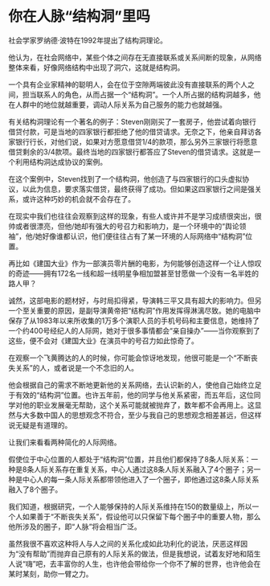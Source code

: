 # 你在人脉“结构洞”里吗

社会学家罗纳德·波特在1992年提出了结构洞理论。 

他认为，在社会网络中，某些个体之间存在无直接联系或关系间断的现象，从网络整体来看，好像网络结构中出现了洞穴，这就是结构洞。 

一个具有企业家精神的聪明人，会在位于空隙两端彼此没有直接联系的两个人之间，担当联系人的角色，从而占据一个“结构洞”。一个人所占据的结构洞越多，他在人群中的地位就越重要，调动人际关系为自己服务的能力也就越强。 

有关结构洞理论有一个著名的例子：Steven刚刚买了一套房子，他尝试着向银行借贷付款，可是当地的四家银行都拒绝了他的借贷请求。无奈之下，他亲自拜访各家银行行长，对他们说，如果对方愿意借贷1/4的款项，那么另外三家银行将愿意借贷剩余的3/4款项。最终当地的四家银行都答应了Steven的借贷请求。这就是一个利用结构洞达成协议的案例。 

在这个案例中，Steven找到了一个结构洞，他创造了与四家银行的口头虚拟协议，以此为信息，要求落实借贷，最终获得了成功。但如果这四家银行之间是强关系，或许这种巧妙的机会就不会存在了。 

在现实中我们也往往会观察到这样的现象，有些人或许并不是学习成绩很突出，很帅或者很漂亮，但他/她却有强大的号召力和影响力，是一个环境中的“舆论领袖”，他/她好像谁都认识，他们便往往占有了某一环境的人际网络中“结构洞”位置。 

再比如《建国大业》作为一部演员零片酬的电影，为何能够创造这样一个让人惊叹的奇迹——拥有172名一线和超一线明星争相加盟甚至甘愿做一个没有一名半姓的路人甲？ 

诚然，这部电影的题材好，与时局扣得紧，导演韩三平又具有超大的影响力。但另一个至关重要的原因，是副导演黄帝把“结构洞”作用发挥得淋漓尽致。她的电脑中保存了从1983年以来所收集的1万多个演职人员的手机号码和主要信息，她维持了一个约400号经纪人的人际网，她对于很多事情都会“亲自操办”——当你观察到了这些，便不会对《建国大业》在演员中的号召力如此惊奇了。 

在观察一个飞黄腾达的人的时候，你可能会惊讶地发现，他很可能是一个“不断丧失关系”的人，或者说是一个不念旧的人。 

他会根据自己的需求不断地更新他的关系网络，去认识新的人，使他自己始终立足于有效的“结构洞”位置。也许五年前，他的同学与他关系紧密，而五年后，这位同学对他的职业发展毫无帮助，这个关系可能就被抛弃了，数年都不会再用上。这显然与大多数中国人的思想观念不符合，至少与我自己的思想观念相差甚远，但这样说无疑是有道理的。 

让我们来看看两种简化的人际网络。 

假使位于中心位置的人都处于“结构洞”位置，并且他们都保持了8条人际关系：一种是8条人际关系存在重复关系，中心人通过这8条人际关系融入了4个圈子；另一种是中心人的每一条人际关系都带领他进入了一个圈子，即他通过这8条人际关系融入了8个圈子。 

我们知道，根据研究，一个人能够保持的人际关系维持在150的数量级上，所以一个人如果善于“不断丧失关系”，假设他可以只保留下每个圈子中的重要人物，那么他所涉及的圈子，即“人脉”将会相当广泛。 

虽然我很不喜欢这种将人与人之间的关系化成如此功利化的说法，厌恶这样因为“没有帮助”而抛弃自己原有的人际关系的做法，但是我想说，试着友好地和陌生人说“嗨”吧，去丰富你的人生，也许他会带给你一个你不了解的世界，也许他会在某时某刻，助你一臂之力。